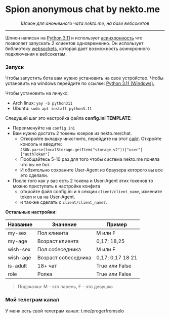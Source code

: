 # Spion anonymous chat by nekto.me

<div align="center">
    <i>Шпион для анонимного чата nekto.me, на базе вебсокетов</i>
</div>

---
Шпион написан на [Python 3.11](https://www.python.org/downloads/release/python-3110/) и использует [асинхронность](https://docs.python.org/3/library/asyncio.html) что позволяет запускать 2 клиентов одновременно. Он использует библиотеку [websockets](https://websockets.readthedocs.io/en/stable/index.html), которая дает возможность асинхронного подключения к вебсокетам.

### Запуск

Чтобы запустить бота вам нужно установить на свое устройство. Чтобы установить на windows перейдите по ссылке: [Python 3.11 (Windows).](https://www.python.org/ftp/python/3.11.0/python-3.11.0-amd64.exe)

Чтобы установить на линукс:
- Arch linux: ```yay -S python311```
- Ubuntu: ```sudo apt install python3.11```

Следущий шаг это настройка файла **config.ini TEMPLATE**:

- Переименуйте на ```config.ini```
- Вам нужно достать 2 токены юзеров из nekto.me/chat.
    - Откоройте вкладку инкогнито, перейдите на этот [сайт](https://nekto.me/chat). Откройте консоль и введите: ```JSON.parse(localStorage.getItem("storage_v2"))["user"]["authToken"]```
    - Пообщайтесь 5-10 раз для того чтобы система nekto.me поняла что вы не бот.
    - И обзятельно сохраните User-Agent из браузера которого вы все это сделали.
- После того как у вас есть 2 токена и User-Agent этих токенов то можно приступать к настройке конфига
    - откройте файл config.ini и в секции ```client/client_name```, измените token и ua на User-Agent.
    - и так-же сделать с ```client/client_name2```.

**Остальные настройки:**

| Название    | Значение            | Пример            |
| ----------- | -----------         | ---------         |
| my-sex      | Пол клиента         | M или F           |
| my-age      | Возраст клиента     | 0,17; 18,25       |
| wish-sex    | Пол собеседника     | M или F           |
| wish-age    | Возраст собеседника | 0,17; 0,17 18 21  |
| is-adult    | 18+ чат             | True или False    |
| role        | Ролка               | True или False    |

> Подсказка: M - это парень, F - это девушка

### Мой телеграм канал
У меня есть свой телеграм канал: t.me/progerfromselo 